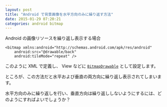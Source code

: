 ```yaml
---
layout: post
title: "Android で背景画像を水平方向のみに繰り返す方法"
date: 2015-01-29 07:20:21
categories: android bitmap
---
```

<p>Android の画像リソースを繰り返し表示する場合</p>

<pre><code>&lt;bitmap xmlns:android="http://schemas.android.com/apk/res/android"
    android:src="@drawable/back" 
    android:tileMode="repeat" /&gt;
</code></pre>

<p>このように XML で定義し、 View などに <a href="http://developer.android.com/reference/android/graphics/drawable/BitmapDrawable.html" rel="nofollow"><code>BitmapDrawable</code></a> として設定します。</p>

<p>ところが、この方法だと水平および垂直の両方向に繰り返し表示されてしまいます。</p>

<p>水平方向のみに繰り返しを行い、垂直方向は繰り返ししないようにするには、どのようにすればよいでしょうか？</p>
